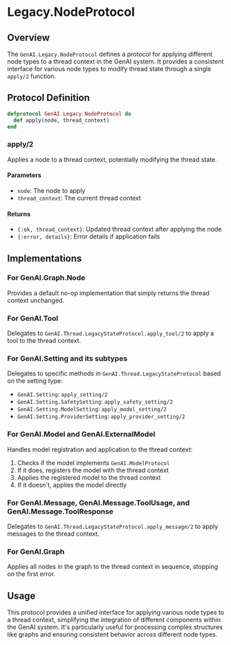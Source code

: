 # Legacy.NodeProtocol

## Overview
The `GenAI.Legacy.NodeProtocol` defines a protocol for applying different node types to a thread context in the GenAI system. It provides a consistent interface for various node types to modify thread state through a single `apply/2` function.

## Protocol Definition
```elixir
defprotocol GenAI.Legacy.NodeProtocol do
  def apply(node, thread_context)
end
```

### apply/2
Applies a node to a thread context, potentially modifying the thread state.

#### Parameters
- `node`: The node to apply
- `thread_context`: The current thread context

#### Returns
- `{:ok, thread_context}`: Updated thread context after applying the node
- `{:error, details}`: Error details if application fails

## Implementations

### For GenAI.Graph.Node
Provides a default no-op implementation that simply returns the thread context unchanged.

### For GenAI.Tool
Delegates to `GenAI.Thread.LegacyStateProtocol.apply_tool/2` to apply a tool to the thread context.

### For GenAI.Setting and its subtypes
Delegates to specific methods in `GenAI.Thread.LegacyStateProtocol` based on the setting type:
- `GenAI.Setting`: `apply_setting/2`
- `GenAI.Setting.SafetySetting`: `apply_safety_setting/2`
- `GenAI.Setting.ModelSetting`: `apply_model_setting/2`
- `GenAI.Setting.ProviderSetting`: `apply_provider_setting/2`

### For GenAI.Model and GenAI.ExternalModel
Handles model registration and application to the thread context:
1. Checks if the model implements `GenAI.ModelProtocol`
2. If it does, registers the model with the thread context
3. Applies the registered model to the thread context
4. If it doesn't, applies the model directly

### For GenAI.Message, GenAI.Message.ToolUsage, and GenAI.Message.ToolResponse
Delegates to `GenAI.Thread.LegacyStateProtocol.apply_message/2` to apply messages to the thread context.

### For GenAI.Graph
Applies all nodes in the graph to the thread context in sequence, stopping on the first error.

## Usage
This protocol provides a unified interface for applying various node types to a thread context, simplifying the integration of different components within the GenAI system. It's particularly useful for processing complex structures like graphs and ensuring consistent behavior across different node types.